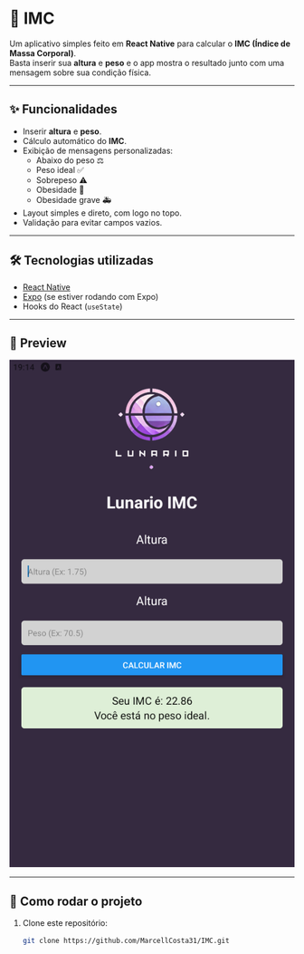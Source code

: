 # 📱 IMC

Um aplicativo simples feito em **React Native** para calcular o **IMC (Índice de Massa Corporal)**.  
Basta inserir sua **altura** e **peso** e o app mostra o resultado junto com uma mensagem sobre sua condição física.

---

## ✨ Funcionalidades
- Inserir **altura** e **peso**.
- Cálculo automático do **IMC**.
- Exibição de mensagens personalizadas:
  - Abaixo do peso ⚖️
  - Peso ideal ✅
  - Sobrepeso ⚠️
  - Obesidade 🚨
  - Obesidade grave 🚑
- Layout simples e direto, com logo no topo.
- Validação para evitar campos vazios.

---

## 🛠️ Tecnologias utilizadas
- [React Native](https://reactnative.dev/)
- [Expo](https://expo.dev/) (se estiver rodando com Expo)
- Hooks do React (`useState`)

---

## 📸 Preview
<img src="https://github.com/MarcellCosta31/IMC/blob/master/prints/1.png" alt="1" style={{width:100}}>


---

## 🚀 Como rodar o projeto

1. Clone este repositório:
   ```bash
   git clone https://github.com/MarcellCosta31/IMC.git
